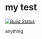 # my test
[![Build Status](https://travis-ci.org/Viacheslav80/tests.svg?branch=master)](https://travis-ci.org/Viacheslav80/tests)

anything
